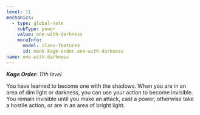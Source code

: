 ```yaml
---
level: 11
mechanics:
  - type: global-note
    subType: power
    value: one-with-darkness
    moreInfo:
      model: class-features
      id: monk.kage-order.one-with-darkness
name: one-with-darkness
---
```

_**Kage Order:** 11th level_
You have learned to become one with the shadows. When you are in an area of dim light or darkness, you can use your action to become invisible. You remain invisible until you make an attack, cast a power, otherwise take a hostile action, or are in an area of bright light.